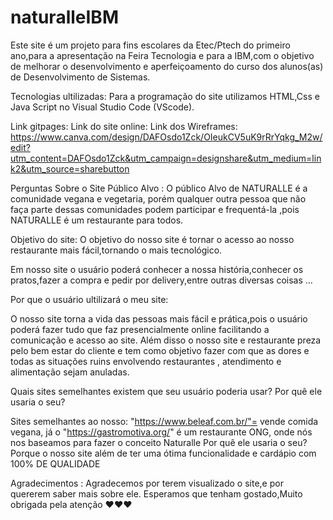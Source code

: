 # naturalleIBM


Este site é um projeto para fins escolares da Etec/Ptech do primeiro ano,para a apresentação na Feira Tecnologia e para a IBM,com o objetivo de melhorar o desenvolvimento e aperfeiçoamento do curso dos alunos(as) de Desenvolvimento de Sistemas.

Tecnologias ultilizadas: Para a programação do site utilizamos HTML,Css e Java Script no Visual Studio Code (VScode).

Link gitpages: Link do site online: Link dos Wireframes: https://www.canva.com/design/DAFOsdo1Zck/OIeukCV5uK9rRrYqkg_M2w/edit?utm_content=DAFOsdo1Zck&utm_campaign=designshare&utm_medium=link2&utm_source=sharebutton

Perguntas Sobre o Site Público Alvo : O público Alvo de NATURALLE é a comunidade vegana e vegetaria, porém qualquer outra pessoa que não faça parte dessas comunidades podem participar e frequentá-la ,pois NATURALLE é um restaurante para todos.

Objetivo do site: O objetivo do nosso site é tornar o acesso ao nosso restaurante mais fácil,tornando o mais tecnológico.

Em nosso site o usuário poderá conhecer a nossa história,conhecer os pratos,fazer a compra e pedir por delivery,entre outras diversas coisas …

Por que o usuário ultilizará o meu site:

O nosso site torna a vida das pessoas mais fácil e prática,pois o usuário poderá fazer tudo que faz presencialmente online facilitando a comunicação e acesso ao site. Além disso o nosso site e restaurante preza pelo bem estar do cliente e tem como objetivo fazer com que as dores e todas as situações ruins envolvendo restaurantes , atendimento e alimentação sejam anuladas.

Quais sites semelhantes existem que seu usuário poderia usar? Por quê ele usaria o seu?

Sites semelhantes ao nosso: "https://www.beleaf.com.br/"= vende comida vegana, já o "https://gastromotiva.org/" é um restaurante ONG, onde nós nos baseamos para fazer o conceito Naturalle Por quê ele usaria o seu? Porque o nosso site além de ter uma ótima funcionalidade e cardápio com 100% DE QUALIDADE

Agradecimentos : Agradecemos por terem visualizado o site,e por quererem saber mais sobre ele. Esperamos que tenham gostado,Muito obrigada pela atenção ❤️❤️❤️
